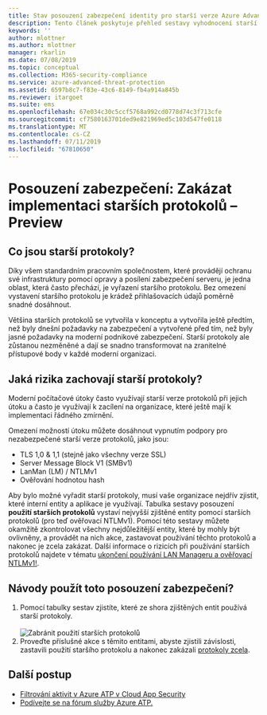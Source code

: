 ```yaml
---
title: Stav posouzení zabezpečení identity pro starší verze Azure Advanced Threat Protection | Microsoft Docs
description: Tento článek poskytuje přehled sestavy vyhodnocení starší verze protokolu zabezpečení pro identifikaci protokolu služby Azure ATP.
keywords: ''
author: mlottner
ms.author: mlottner
manager: rkarlin
ms.date: 07/08/2019
ms.topic: conceptual
ms.collection: M365-security-compliance
ms.service: azure-advanced-threat-protection
ms.assetid: 6597b8c7-f83e-43c6-8149-fb4a914a845b
ms.reviewer: itargoet
ms.suite: ems
ms.openlocfilehash: 67e034c30c5ccf5768a992cd0778d74c3f713cfe
ms.sourcegitcommit: cf7580163701ded9e821969ed5c103d547fe0118
ms.translationtype: MT
ms.contentlocale: cs-CZ
ms.lasthandoff: 07/11/2019
ms.locfileid: "67810650"
---
```

# <a name="security-assessment-prevent-legacy-protocol-implementation---preview"></a>Posouzení zabezpečení: Zakázat implementaci starších protokolů – Preview
 
## <a name="what-are-legacy-protocols"></a>Co jsou starší protokoly?

Díky všem standardním pracovním společnostem, které provádějí ochranu své infrastruktury pomocí opravy a posílení zabezpečení serveru, je jedna oblast, která často přechází, je vyřazení staršího protokolu. Bez omezení vystavení staršího protokolu je krádež přihlašovacích údajů poměrně snadné dosáhnout. 

Většina starších protokolů se vytvořila v konceptu a vytvořila ještě předtím, než byly dnešní požadavky na zabezpečení a vytvořené před tím, než byly jasné požadavky na moderní podnikové zabezpečení. Starší protokoly ale zůstanou nezměněné a dají se snadno transformovat na zranitelné přístupové body v každé moderní organizaci. 

## <a name="what-risks-do-retained-legacy-protocols-introduce"></a>Jaká rizika zachovají starší protokoly? 

Moderní počítačové útoky často využívají starší verze protokolů při jejich útoku a často je využívají k zacílení na organizace, které ještě mají k implementaci řádného zmírnění. 

Omezení možností útoku můžete dosáhnout vypnutím podpory pro nezabezpečené starší verze protokolů, jako jsou: 

- TLS 1,0 & 1,1 (stejně jako všechny verze SSL)
- Server Message Block V1 (SMBv1)
- LanMan (LM) / NTLMv1
- Ověřování hodnotou hash

Aby bylo možné vyřadit starší protokoly, musí vaše organizace nejdřív zjistit, které interní entity a aplikace je využívají. Tabulka sestavy posouzení **použití starších protokolů** vystaví nejvyšší zjištěné entity pomocí starších protokolů (pro teď ověřovací NTLMv1). Pomocí této sestavy můžete okamžitě zkontrolovat všechny nejdůležitější entity, které by mohly být ovlivněny, a provádět na nich akce, zastavovat používání těchto protokolů a nakonec je zcela zakázat. Další informace o rizicích při používání starších protokolů najdete v tématu [ukončení používání LAN Manageru a ověřovací NTLMv1!](https://blogs.technet.microsoft.com/miriamxyra/2017/11/07/stop-using-lan-manager-and-ntlmv1/).


## <a name="how-do-i-use-this-security-assessment"></a>Návody použít toto posouzení zabezpečení? 
1. Pomocí tabulky sestav zjistíte, které ze shora zjištěných entit používá starší protokoly.  
    <br>![Zabránit použití starších protokolů](media/atp-cas-isp-legacy-protocols-2.png)
1. Proveďte příslušné akce s těmito entitami, abyste zjistili závislosti, zastavili použití staršího protokolu a nakonec zakázali [protokoly zcela](https://blogs.technet.microsoft.com/miriamxyra/2017/11/07/stop-using-lan-manager-and-ntlmv1/). 

## <a name="next-steps"></a>Další postup
- [Filtrování aktivit v Azure ATP v Cloud App Security](atp-activities-filtering-mcas.md)
- [Podívejte se na fórum služby Azure ATP.](https://aka.ms/azureatpcommunity)
